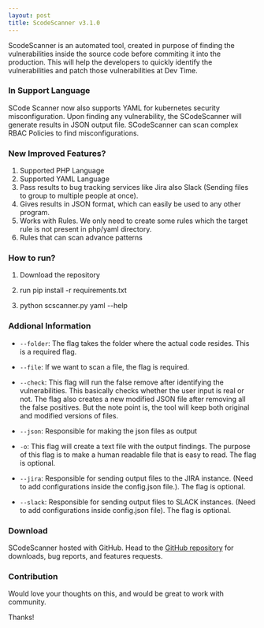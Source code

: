 ```yaml
---
layout: post
title: ScodeScanner v3.1.0
---
```


ScodeScanner is an automated tool, created in purpose of finding the vulnerabilities inside the source code before commiting it into the production. This will help the developers to quickly identify the vulnerabilities and patch those vulnerabilities at Dev Time. 

### In Support Language

SCode Scanner now also supports YAML for kubernetes security misconfiguration. Upon finding any vulnerability, the SCodeScanner will generate results in JSON output file. SCodeScanner can scan complex RBAC Policies to find misconfigurations.

### New Improved Features?

1) Supported PHP Language
2) Supported YAML Language
3) Pass results to bug tracking services like Jira also Slack (Sending files to group to multiple people at once).
4) Gives results in JSON format, which can easily be used to any other program.
5) Works with Rules. We only need to create some rules which the target rule is not present in php/yaml directory.
6) Rules that can scan advance patterns


### How to run?

1) Download the repository

2) run pip install -r requirements.txt

3) python scscanner.py yaml --help

### Addional Information

* `--folder`: The flag takes the folder where the actual code resides. This is a required flag.

* `--file`: If we want to scan a file, the flag is required. 

* `--check`:  This flag will run the false remove after identifying the vulnerabilities. This basically checks whether the user input is real or not. The flag also creates a new modified JSON file after removing all the false positives. But the note point is, the tool will keep both original and modified versions of files.

* `--json`: Responsible for making the json files as output

* `-o`:  This flag will create a text file with the output findings. The purpose of this flag is to make a human readable file that is easy to read. The flag is optional.

* `--jira`: Responsible for sending output files to the JIRA instance. (Need to add configurations inside the config.json file.). The flag is optional.

* `--slack`:  Responsible for sending output files to SLACK instances. (Need to add configurations inside config.json file). The flag is optional.


### Download

SCodeScanner hosted with GitHub. Head to the <a href="https://github.com/agrawalsmart7/scodescanner">GitHub repository</a> for downloads, bug reports, and features requests.

### Contribution

Would love your thoughts on this, and would be great to work with community.

Thanks!
